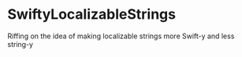 # SwiftyLocalizableStrings
Riffing on the idea of making localizable strings more Swift-y and less string-y
